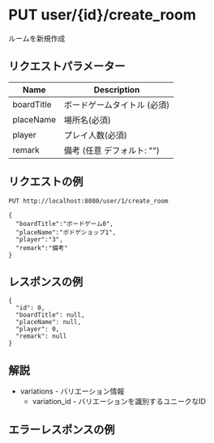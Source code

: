 # PUT user/{id}/create_room

ルームを新規作成

## リクエストパラメーター

| Name         | Description                      |
|--------------|----------------------------------|
| boardTitle   | ボードゲームタイトル (必須)         |
| placeName    | 場所名(必須)                      |
| player       | プレイ人数(必須)                   |
| remark       | 備考 (任意 デフォルト: "")         |

## リクエストの例

`PUT http://localhost:8080/user/1/create_room`  

```
{
  "boardTitle":"ボードゲーム0",
  "placeName":"ボドゲショップ1",
  "player":"3",
  "remark":"備考"
}
```

## レスポンスの例

```
{
  "id": 0,
  "boardTitle": null,
  "placeName": null,
  "player": 0,
  "remark": null
}
```

## 解説

* variations - バリエーション情報
  * variation_id - バリエーションを識別するユニークなID

## エラーレスポンスの例